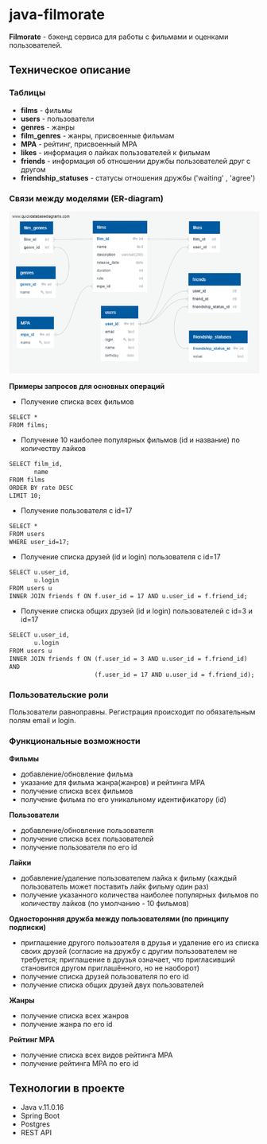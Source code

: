 # java-filmorate

**Filmorate** - бэкенд сервиса для работы с фильмами и оценками пользователей.

## Техническое описание

### Таблицы
* **films** - фильмы
* **users** - пользователи
* **genres** - жанры
* **film_genres** - жанры, присвоенные фильмам
* **MPA** - рейтинг, присвоенный MPA
* **likes** - информация о лайках пользователей к фильмам
* **friends** - информация об отношении дружбы пользователей друг с другом
* **friendship_statuses** - статусы отношения дружбы ('waiting' , 'agree')

### Связи между моделями (ER-diagram)
![ER diagram](filmorate_ER_diagram.png)

**Примеры запросов для основных операций**
* Получение списка всех фильмов
```
SELECT *
FROM films;
```

* Получение 10 наиболее популярных фильмов (id и название) по количеству лайков
```
SELECT film_id,
       name
FROM films
ORDER BY rate DESC
LIMIT 10;
```

* Получение пользователя с id=17
```
SELECT *
FROM users
WHERE user_id=17;
```

* Получение списка друзей (id и login) пользователя с id=17
```
SELECT u.user_id,
       u.login
FROM users u
INNER JOIN friends f ON f.user_id = 17 AND u.user_id = f.friend_id;
```

* Получение списка общих друзей (id и login) пользователей с id=3 и id=17
```
SELECT u.user_id,
       u.login
FROM users u
INNER JOIN friends f ON (f.user_id = 3 AND u.user_id = f.friend_id) AND
                        (f.user_id = 17 AND u.user_id = f.friend_id);
```

### Пользовательские роли
Пользователи равноправны. Регистрация происходит по обязательным полям email и login.

### Функциональные возможности
**Фильмы**
* добавление/обновление фильма
* указание для фильма жанра(жанров) и рейтинга MPA
* получение списка всех фильмов
* получение фильма по его уникальному идентификатору (id)

**Пользователи**
* добавление/обновление пользователя
* получение списка всех пользователей
* получение пользователя по его id

**Лайки**
* добавление/удаление пользователем лайка к фильму
(каждый пользователь может поставить лайк фильму один раз)
* получение указанного количества наиболее популярных фильмов по количеству лайков (по умолчанию - 10 фильмов)

**Односторонняя дружба между пользователями (по принципу подписки)**
* приглашение другого пользоателя в друзья и удаление его из списка своих друзей
  (согласие на дружбу с другим пользователем не требуется;
  приглашение в друзья означает, что пригласивший становится другом приглашённого, но не наоборот)
* получение списка друзей пользователя по его id
* получение списка общих друзей двух пользователей

**Жанры**
* получение списка всех жанров
* получение жанра по его id

**Рейтинг MPA**
* получение списка всех видов рейтинга MPA
* получение рейтинга MPA по его id

## Технологии в проекте
* Java v.11.0.16
* Spring Boot
* Postgres
* REST API

